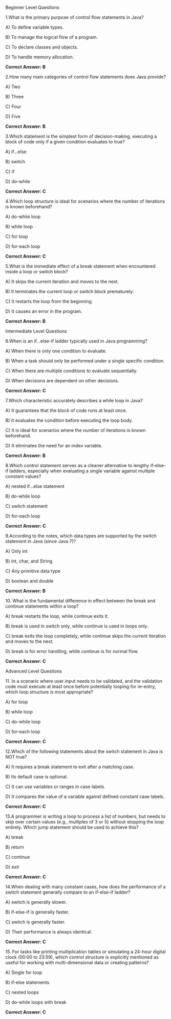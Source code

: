 ﻿Beginner Level Questions

1\.What is the primary purpose of control flow statements in Java?

A) To define variable types.

B) To manage the logical flow of a program.

C) To declare classes and objects.

D) To handle memory allocation.

**Correct Answer: B**

2\.How many main categories of control flow statements does Java provide?

A) Two

B) Three

C) Four

D) Five

**Correct Answer: B**

3\.Which statement is the simplest form of decision-making, executing a block of code only if a given condition evaluates to true?

A) if...else

B) switch

C) if

D) do-while

**Correct Answer: C**

4\.Which loop structure is ideal for scenarios where the number of iterations is known beforehand?

A) do-while loop

B) while loop

C) for loop

D) for-each loop

**Correct Answer: C**

5\.What is the immediate effect of a break statement when encountered inside a loop or switch block?

A) It skips the current iteration and moves to the next.

B) It terminates the current loop or switch block prematurely.

C) It restarts the loop from the beginning.

D) It causes an error in the program.

**Correct Answer: B**

Intermediate Level Questions

6\.When is an if...else-if ladder typically used in Java programming?

A) When there is only one condition to evaluate.

B) When a task should only be performed under a single specific condition.

C) When there are multiple conditions to evaluate sequentially.

D) When decisions are dependent on other decisions.

**Correct Answer: C**

7\.Which characteristic accurately describes a while loop in Java?

A) It guarantees that the block of code runs at least once.

B) It evaluates the condition before executing the loop body.

C) It is ideal for scenarios where the number of iterations is known beforehand.

D) It eliminates the need for an index variable.

**Correct Answer: B**

8\.Which control statement serves as a cleaner alternative to lengthy if-else-if ladders, especially when evaluating a single variable against multiple constant values?

A) nested if...else statement

B) do-while loop

C) switch statement

D) for-each loop

**Correct Answer: C**

9\.According to the notes, which data types are supported by the switch statement in Java (since Java 7)?

A) Only int

B) int, char, and String

C) Any primitive data type

D) boolean and double

**Correct Answer: B**

10\. What is the fundamental difference in effect between the break and continue statements within a loop?

A) break restarts the loop, while continue exits it.

B) break is used in switch only, while continue is used in loops only.

C) break exits the loop completely, while continue skips the current iteration and moves to the next.

D) break is for error handling, while continue is for normal flow.

**Correct Answer: C**

Advanced Level Questions

11\. In a scenario where user input needs to be validated, and the validation code must execute at least once before potentially looping for re-entry, which loop structure is most appropriate?

A) for loop

B) while loop

C) do-while loop

D) for-each loop

**Correct Answer: C**

12\.Which of the following statements about the switch statement in Java is NOT true?

A) It requires a break statement to exit after a matching case.

B) Its default case is optional.

C) It can use variables or ranges in case labels.

D) It compares the value of a variable against defined constant case labels.

**Correct Answer: C**

13\.A programmer is writing a loop to process a list of numbers, but needs to skip over certain values (e.g., multiples of 3 or 5) without stopping the loop entirely. Which jump statement should be used to achieve this?

A) break

B) return

C) continue

D) exit

**Correct Answer: C**

14\.When dealing with many constant cases, how does the performance of a switch statement generally compare to an if-else-if ladder?

A) switch is generally slower.

B) if-else-if is generally faster.

C) switch is generally faster.

D) Their performance is always identical.

**Correct Answer: C**

15\. For tasks like printing multiplication tables or simulating a 24-hour digital clock (00:00 to 23:59), which control structure is explicitly mentioned as useful for working with multi-dimensional data or creating patterns?

A) Single for loop

B) if-else statements

C) nested loops

D) do-while loops with break

**Correct Answer: C**






